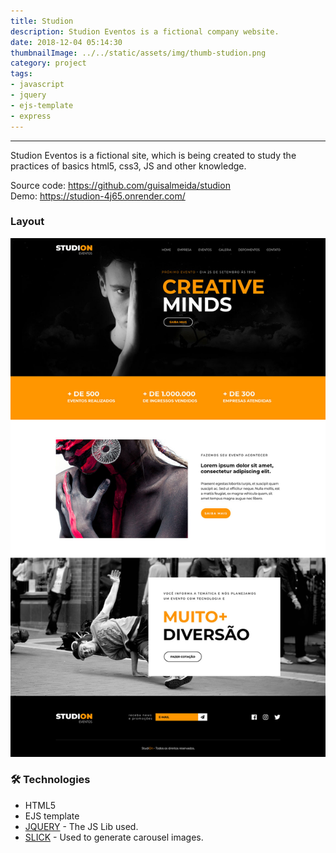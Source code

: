 ```yaml
---
title: Studion
description: Studion Eventos is a fictional company website.
date: 2018-12-04 05:14:30
thumbnailImage: ../../static/assets/img/thumb-studion.png
category: project
tags: 
- javascript
- jquery
- ejs-template
- express
---
```

___

Studion Eventos is a fictional site, which is being created to study the practices of basics html5, css3, JS and other knowledge.  

<p>
    Source code:  
    <a href="https://github.com/guisalmeida/studion" target="_blank">
        https://github.com/guisalmeida/studion
    </a>
    <br>
    Demo:
    <a href="https://studion-4j65.onrender.com/" target="_blank">
        https://studion-4j65.onrender.com/
    </a>
</p>


### **Layout**  
![Home Layout](../../static/assets/img/studion-layout.jpg)

### 🛠️ **Technologies**
-   HTML5
-   EJS template
-   [JQUERY](http://jquery.com/) - The JS Lib used.
-   [SLICK](http://kenwheeler.github.io/slick/) - Used to generate carousel images.


